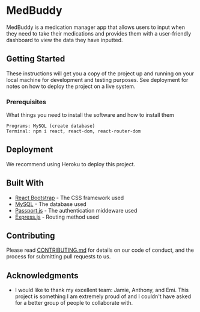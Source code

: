 # MedBuddy

MedBuddy is a medication manager app that allows users to input when they need to take their medications and provides them with a user-friendly dashboard to view the data they have inputted.

## Getting Started

These instructions will get you a copy of the project up and running on your local machine for development and testing purposes. See deployment for notes on how to deploy the project on a live system.

### Prerequisites

What things you need to install the software and how to install them

```
Programs: MySQL (create database)
Terminal: npm i react, react-dom, react-router-dom
```

## Deployment

We recommend using Heroku to deploy this project.

## Built With
* [React Bootstrap](https://react-bootstrap.github.io/) - The CSS framework used
* [MySQL](https://www.mysql.com/) - The database used 
* [Passport.js](http://www.passportjs.org/) - The authentication middeware used
* [Express.js](https://expressjs.com/en/guide/routing.html) - Routing method used


## Contributing

Please read [CONTRIBUTING.md](https://github.com/marisamark/MedBuddy-project/graphs/contributors) for details on our code of conduct, and the process for submitting pull requests to us.

## Acknowledgments

* I would like to thank my excellent team: Jamie, Anthony, and Emi. This project is something I am extremely proud of and I couldn't have asked for a better group of people to collaborate with. 
